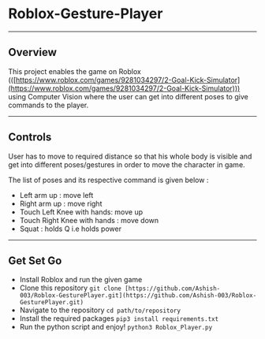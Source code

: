 # Roblox-Gesture-Player

---

## Overview

This project enables the game on Roblox (([https://www.roblox.com/games/9281034297/2-Goal-Kick-Simulator](https://www.roblox.com/games/9281034297/2-Goal-Kick-Simulator))) using Computer Vision where the user can get into different poses to give commands to the player.

---

## Controls

User has to move to required distance so that his whole body is visible and get into different poses/gestures in order to move the character in game.

The list of poses and its respective command is given below : 

- Left arm up :  move left
- Right arm up : move right
- Touch Left Knee  with hands: move up
- Touch Right Knee with hands : move down
- Squat : holds Q i.e holds power

---

## Get Set Go

- Install Roblox and run the given game
- Clone this repository 
`git clone [https://github.com/Ashish-003/Roblox-GesturePlayer.git](https://github.com/Ashish-003/Roblox-GesturePlayer.git)`
- Navigate to the repository 
`cd path/to/repository`
- Install the required packages
`pip3 install requirements.txt`
- Run the python script and enjoy!
`python3 Roblox_Player.py`